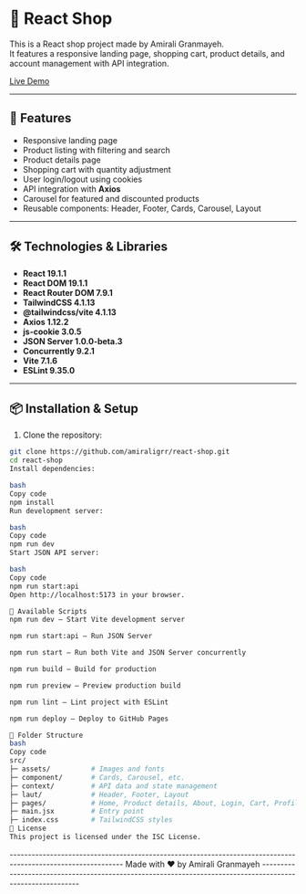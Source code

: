 # 🛒 React Shop

This is a React shop project made by Amirali Granmayeh.  
It features a responsive landing page, shopping cart, product details, and account management with API integration.  

[Live Demo](https://amiraligrr.github.io/react-shop)

---

## 🌟 Features

- Responsive landing page  
- Product listing with filtering and search  
- Product details page  
- Shopping cart with quantity adjustment  
- User login/logout using cookies  
- API integration with **Axios**  
- Carousel for featured and discounted products  
- Reusable components: Header, Footer, Cards, Carousel, Layout  

---

## 🛠️ Technologies & Libraries

- **React 19.1.1**  
- **React DOM 19.1.1**  
- **React Router DOM 7.9.1**  
- **TailwindCSS 4.1.13**  
- **@tailwindcss/vite 4.1.13**  
- **Axios 1.12.2**  
- **js-cookie 3.0.5**  
- **JSON Server 1.0.0-beta.3**  
- **Concurrently 9.2.1**  
- **Vite 7.1.6**  
- **ESLint 9.35.0**  

---

## 📦 Installation & Setup

1. Clone the repository:
```bash
git clone https://github.com/amiraligrr/react-shop.git
cd react-shop
Install dependencies:

bash
Copy code
npm install
Run development server:

bash
Copy code
npm run dev
Start JSON API server:

bash
Copy code
npm run start:api
Open http://localhost:5173 in your browser.

🔧 Available Scripts
npm run dev – Start Vite development server

npm run start:api – Run JSON Server

npm run start – Run both Vite and JSON Server concurrently

npm run build – Build for production

npm run preview – Preview production build

npm run lint – Lint project with ESLint

npm run deploy – Deploy to GitHub Pages

📄 Folder Structure
bash
Copy code
src/
├─ assets/          # Images and fonts
├─ component/       # Cards, Carousel, etc.
├─ context/         # API data and state management
├─ laut/            # Header, Footer, Layout
├─ pages/           # Home, Product details, About, Login, Cart, Profile
├─ main.jsx         # Entry point
├─ index.css        # TailwindCSS styles
📄 License
This project is licensed under the ISC License.
```
------------------------------------------------------------------------------------------------------------- Made with ❤️ by Amirali Granmayeh ----------------------------------------------------------------------------------------------------------
